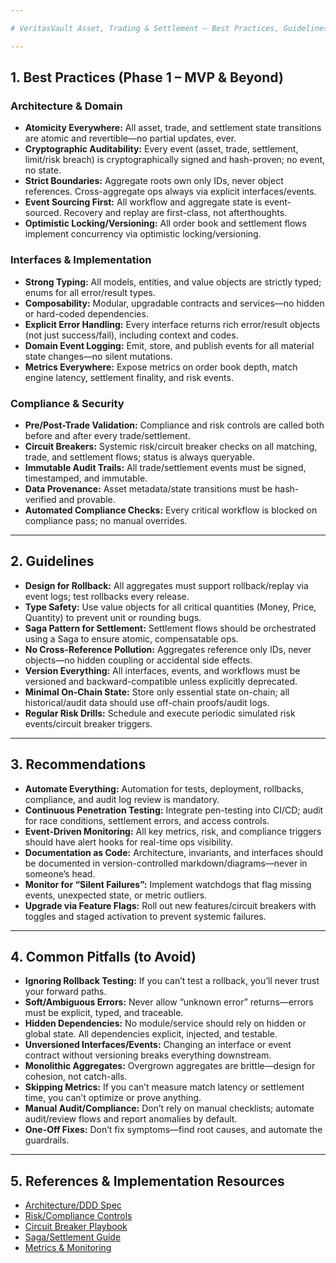 ```yaml
---

# VeritasVault Asset, Trading & Settlement – Best Practices, Guidelines, Recommendations, Pitfalls

---
```


## 1. Best Practices (Phase 1 – MVP & Beyond)

### Architecture & Domain

* **Atomicity Everywhere:** All asset, trade, and settlement state transitions are atomic and revertible—no partial updates, ever.
* **Cryptographic Auditability:** Every event (asset, trade, settlement, limit/risk breach) is cryptographically signed and hash-proven; no event, no state.
* **Strict Boundaries:** Aggregate roots own only IDs, never object references. Cross-aggregate ops always via explicit interfaces/events.
* **Event Sourcing First:** All workflow and aggregate state is event-sourced. Recovery and replay are first-class, not afterthoughts.
* **Optimistic Locking/Versioning:** All order book and settlement flows implement concurrency via optimistic locking/versioning.

### Interfaces & Implementation

* **Strong Typing:** All models, entities, and value objects are strictly typed; enums for all error/result types.
* **Composability:** Modular, upgradable contracts and services—no hidden or hard-coded dependencies.
* **Explicit Error Handling:** Every interface returns rich error/result objects (not just success/fail), including context and codes.
* **Domain Event Logging:** Emit, store, and publish events for all material state changes—no silent mutations.
* **Metrics Everywhere:** Expose metrics on order book depth, match engine latency, settlement finality, and risk events.

### Compliance & Security

* **Pre/Post-Trade Validation:** Compliance and risk controls are called both before and after every trade/settlement.
* **Circuit Breakers:** Systemic risk/circuit breaker checks on all matching, trade, and settlement flows; status is always queryable.
* **Immutable Audit Trails:** All trade/settlement events must be signed, timestamped, and immutable.
* **Data Provenance:** Asset metadata/state transitions must be hash-verified and provable.
* **Automated Compliance Checks:** Every critical workflow is blocked on compliance pass; no manual overrides.

---

## 2. Guidelines

* **Design for Rollback:** All aggregates must support rollback/replay via event logs; test rollbacks every release.
* **Type Safety:** Use value objects for all critical quantities (Money, Price, Quantity) to prevent unit or rounding bugs.
* **Saga Pattern for Settlement:** Settlement flows should be orchestrated using a Saga to ensure atomic, compensatable ops.
* **No Cross-Reference Pollution:** Aggregates reference only IDs, never objects—no hidden coupling or accidental side effects.
* **Version Everything:** All interfaces, events, and workflows must be versioned and backward-compatible unless explicitly deprecated.
* **Minimal On-Chain State:** Store only essential state on-chain; all historical/audit data should use off-chain proofs/audit logs.
* **Regular Risk Drills:** Schedule and execute periodic simulated risk events/circuit breaker triggers.

---

## 3. Recommendations

* **Automate Everything:** Automation for tests, deployment, rollbacks, compliance, and audit log review is mandatory.
* **Continuous Penetration Testing:** Integrate pen-testing into CI/CD; audit for race conditions, settlement errors, and access controls.
* **Event-Driven Monitoring:** All key metrics, risk, and compliance triggers should have alert hooks for real-time ops visibility.
* **Documentation as Code:** Architecture, invariants, and interfaces should be documented in version-controlled markdown/diagrams—never in someone’s head.
* **Monitor for “Silent Failures”:** Implement watchdogs that flag missing events, unexpected state, or metric outliers.
* **Upgrade via Feature Flags:** Roll out new features/circuit breakers with toggles and staged activation to prevent systemic failures.

---

## 4. Common Pitfalls (to Avoid)

* **Ignoring Rollback Testing:** If you can’t test a rollback, you’ll never trust your forward paths.
* **Soft/Ambiguous Errors:** Never allow “unknown error” returns—errors must be explicit, typed, and traceable.
* **Hidden Dependencies:** No module/service should rely on hidden or global state. All dependencies explicit, injected, and testable.
* **Unversioned Interfaces/Events:** Changing an interface or event contract without versioning breaks everything downstream.
* **Monolithic Aggregates:** Overgrown aggregates are brittle—design for cohesion, not catch-alls.
* **Skipping Metrics:** If you can’t measure match latency or settlement time, you can’t optimize or prove anything.
* **Manual Audit/Compliance:** Don’t rely on manual checklists; automate audit/review flows and report anomalies by default.
* **One-Off Fixes:** Don’t fix symptoms—find root causes, and automate the guardrails.

---

## 5. References & Implementation Resources

* [Architecture/DDD Spec](./ARCHITECTURE.md)
* [Risk/Compliance Controls](./RISK_COMPLIANCE.md)
* [Circuit Breaker Playbook](./CIRCUIT_BREAKERS.md)
* [Saga/Settlement Guide](./SAGA_SETTLEMENT.md)
* [Metrics & Monitoring](./MONITORING.md)
